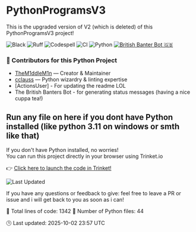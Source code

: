 # PythonProgramsV3

This is the upgraded version of V2 (which is deleted) of this PythonProgramsV3 project!

![Black](https://img.shields.io/badge/code%20style-black-000000.svg)
![Ruff](https://img.shields.io/badge/linter-ruff-purple)
![Codespell](https://img.shields.io/badge/spellcheck-codespell-green)
![CI](https://github.com/ModuleMaster64/PythonProgramsV3/actions/workflows/ci.yml/badge.svg)
![Python](https://img.shields.io/badge/python-3.11+-brightgreen?logo=python&style=for-the-badge)
[![British Banter Bot 🇬🇧](https://github.com/ModuleMaster64/PythonProgramsV3/actions/workflows/british-bot.yml/badge.svg)](https://github.com/ModuleMaster64/PythonProgramsV3/actions/workflows/british-bot.yml)

### 👥 Contributors for this Python Project

- [TheM1ddleM1n](https://github.com/TheM1ddleM1n) — Creator & Maintainer  
- [cclauss](https://github.com/cclauss) — Python wizardry & linting expertise
- [ActionsUser] - For updating the readme LOL
- The British Banters Bot - for generating status messages (having a nice cuppa tea!)

## Run any file on here if you dont have Python installed (like python 3.11 on windows or smth like that)

If you don't have Python installed, no worries!  
You can run this project directly in your browser using Trinket.io

👉 [Click here to launch the code in Trinket!](https://trinket.io/python3)

![Last Updated](https://img.shields.io/github/last-commit/TheM1ddleM1n/PythonProgramsV3?style=flat-square&color=brightgreen)

If you have any questions or feedback to give: feel free to leave a PR or issue and i will get back to you as soon as i can!

<!-- STATS:START -->
📄 Total lines of code: 1342
🐍 Number of Python files: 44
<!-- STATS:END -->

<!-- UPDATED:START -->
🕒 Last updated: 2025-10-02 23:57 UTC
<!-- UPDATED:END -->
